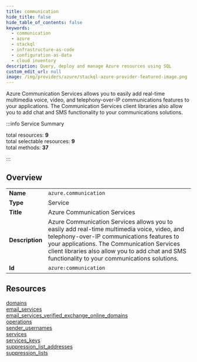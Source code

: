 ```yaml
---
title: communication
hide_title: false
hide_table_of_contents: false
keywords:
  - communication
  - azure
  - stackql
  - infrastructure-as-code
  - configuration-as-data
  - cloud inventory
description: Query, deploy and manage Azure resources using SQL
custom_edit_url: null
image: /img/providers/azure/stackql-azure-provider-featured-image.png
---
```


Azure Communication Services allows you to easily add real-time multimedia voice, video, and telephony-over-IP communications features to your applications. The Communication Services client libraries also allow you to add chat and SMS functionality to your communications solutions.  
    
:::info Service Summary

<div class="row">
<div class="providerDocColumn">
<span>total resources:&nbsp;<b>9</b></span><br />
<span>total selectable resources:&nbsp;<b>9</b></span><br />
<span>total methods:&nbsp;<b>37</b></span><br />
</div>
</div>

:::

## Overview
<table><tbody>
<tr><td><b>Name</b></td><td><code>azure.communication</code></td></tr>
<tr><td><b>Type</b></td><td>Service</td></tr>
<tr><td><b>Title</b></td><td>Azure Communication Services</td></tr>
<tr><td><b>Description</b></td><td>Azure Communication Services allows you to easily add real-time multimedia voice, video, and telephony-over-IP communications features to your applications. The Communication Services client libraries also allow you to add chat and SMS functionality to your communications solutions.</td></tr>
<tr><td><b>Id</b></td><td><code>azure:communication</code></td></tr>
</tbody></table>

## Resources
<div class="row">
<div class="providerDocColumn">
<a href="/providers/azure/communication/domains/">domains</a><br />
<a href="/providers/azure/communication/email_services/">email_services</a><br />
<a href="/providers/azure/communication/email_services_verified_exchange_online_domains/">email_services_verified_exchange_online_domains</a><br />
<a href="/providers/azure/communication/operations/">operations</a><br />
<a href="/providers/azure/communication/sender_usernames/">sender_usernames</a><br />
</div>
<div class="providerDocColumn">
<a href="/providers/azure/communication/services/">services</a><br />
<a href="/providers/azure/communication/services_keys/">services_keys</a><br />
<a href="/providers/azure/communication/suppression_list_addresses/">suppression_list_addresses</a><br />
<a href="/providers/azure/communication/suppression_lists/">suppression_lists</a><br />
</div>
</div>
